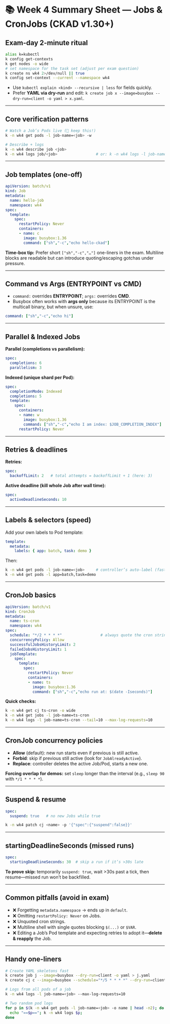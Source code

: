 # 📚 Week 4 Summary Sheet — Jobs & CronJobs (CKAD v1.30+)

## Exam-day 2-minute ritual

```bash
alias k=kubectl
k config get-contexts
k get nodes -o wide
# set namespace for the task set (adjust per exam question)
k create ns wk4 2>/dev/null || true
k config set-context --current --namespace wk4
```

* Use `kubectl explain <kind> --recursive | less` for fields quickly.
* Prefer **YAML via dry-run** and edit: `k create job x --image=busybox --dry-run=client -o yaml > x.yaml`.

---

## Core verification patterns

```bash
# Watch a Job’s Pods live (🔑 keep this!)
k -n wk4 get pods -l job-name=<job> -w

# Describe + logs
k -n wk4 describe job <job>
k -n wk4 logs job/<job>                 # or: k -n wk4 logs -l job-name=<job> --max-log-requests=10
```

---

## Job templates (one-off)

```yaml
apiVersion: batch/v1
kind: Job
metadata:
  name: hello-job
  namespace: wk4
spec:
  template:
    spec:
      restartPolicy: Never
      containers:
      - name: c
        image: busybox:1.36
        command: ["sh","-c","echo hello-ckad"]
```

**Time-box tip:** Prefer short `["sh","-c","…"]` one-liners in the exam. Multiline blocks are readable but can introduce quoting/escaping gotchas under pressure.

---

## Command vs Args (ENTRYPOINT vs CMD)

* `command:` overrides **ENTRYPOINT**; `args:` overrides **CMD**.
* Busybox often works with **args only** because its ENTRYPOINT is the multicall binary, but when unsure, use:

```yaml
command: ["sh","-c","echo hi"]
```

---

## Parallel & Indexed Jobs

**Parallel (completions vs parallelism):**

```yaml
spec:
  completions: 6
  parallelism: 3
```

**Indexed (unique shard per Pod):**

```yaml
spec:
  completionMode: Indexed
  completions: 5
  template:
    spec:
      containers:
      - name: w
        image: busybox:1.36
        command: ["sh","-c","echo I am index: $JOB_COMPLETION_INDEX"]
      restartPolicy: Never
```

---

## Retries & deadlines

**Retries:**

```yaml
spec:
  backoffLimit: 2   # total attempts = backoffLimit + 1 (here: 3)
```

**Active deadline (kill whole Job after wall time):**

```yaml
spec:
  activeDeadlineSeconds: 10
```

---

## Labels & selectors (speed)

Add your own labels to Pod template:

```yaml
template:
  metadata:
    labels: { app: batch, task: demo }
```

Then:

```bash
k -n wk4 get pods -l job-name=<job>     # controller’s auto-label (fastest)
k -n wk4 get pods -l app=batch,task=demo
```

---

## CronJob basics

```yaml
apiVersion: batch/v1
kind: CronJob
metadata:
  name: ts-cron
  namespace: wk4
spec:
  schedule: "*/2 * * * *"                 # always quote the cron string
  concurrencyPolicy: Allow
  successfulJobsHistoryLimit: 2
  failedJobsHistoryLimit: 1
  jobTemplate:
    spec:
      template:
        spec:
          restartPolicy: Never
          containers:
          - name: ts
            image: busybox:1.36
            command: ["sh","-c","echo run at: $(date -Iseconds)"]
```

**Quick checks:**

```bash
k -n wk4 get cj ts-cron -o wide
k -n wk4 get jobs -l job-name=ts-cron
k -n wk4 logs -l job-name=ts-cron --tail=10 --max-log-requests=10
```

---

## CronJob concurrency policies

* **Allow** (default): new run starts even if previous is still active.
* **Forbid**: skip if previous still active (look for `JobAlreadyActive`).
* **Replace**: controller deletes the active Job/Pod, starts a new one.

**Forcing overlap for demos:** set `sleep` longer than the interval (e.g., `sleep 90` with `*/1 * * * *`).

---

## Suspend & resume

```yaml
spec:
  suspend: true   # no new Jobs while true
```

```bash
k -n wk4 patch cj <name> -p '{"spec":{"suspend":false}}'
```

---

## startingDeadlineSeconds (missed runs)

```yaml
spec:
  startingDeadlineSeconds: 30  # skip a run if it’s >30s late
```

**To prove skip:** temporarily `suspend: true`, wait >30s past a tick, then resume—missed run won’t be backfilled.

---

## Common pitfalls (avoid in exam)

* ❌ Forgetting `metadata.namespace` → ends up in `default`.
* ❌ Omitting `restartPolicy: Never` on Jobs.
* ❌ Unquoted cron strings.
* ❌ Multiline shell with single quotes blocking `$(...)` or `$VAR`.
* ❌ Editing a Job’s Pod template and expecting retries to adopt it—**delete & reapply** the Job.

---

## Handy one-liners

```bash
# Create YAML skeletons fast
k create job j --image=busybox --dry-run=client -o yaml > j.yaml
k create cj c --image=busybox --schedule="*/5 * * * *" --dry-run=client -o yaml > c.yaml

# Logs from all pods of a job
k -n wk4 logs -l job-name=<job> --max-log-requests=10

# Two random pod logs
for p in $(k -n wk4 get pods -l job-name=<job> -o name | head -n2); do
  echo "==$p=="; k -n wk4 logs $p; 
done
```
